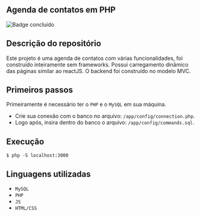 ## Agenda de contatos em PHP
![Badge concluído](http://img.shields.io/static/v1?label=STATUS&message=CONCLUÍDO&color=GREEN&style=for-the-badge)

## Descrição do repositório
Este projeto é uma agenda de contatos com várias funcionalidades, foi construído inteiramente sem frameworks. 
Possui carregamento dinâmico das páginas similar ao reactJS.
O backend foi construído no modelo MVC.

## Primeiros passos

Primeiramente é necessário ter o `PHP` e o `MySQL` em sua máquina.

- Crie sua conexão com o banco no arquivo: `/app/config/connection.php`.
- Logo após, insira dentro do banco o arquivo: `/app/config/commands.sql`.

## Execução

```
$ php -S localhost:3000
```

## Linguagens utilizadas

- `MySQL`
- `PHP`
- `JS`
- `HTML/CSS`
